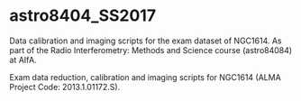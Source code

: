 # astro8404_SS2017
Data calibration and imaging scripts for the exam dataset of NGC1614. As part of the Radio Interferometry: Methods and Science course (astro84084) at AIfA.

Exam data reduction, calibration and imaging scripts for NGC1614 (ALMA Project Code: 2013.1.01172.S).

